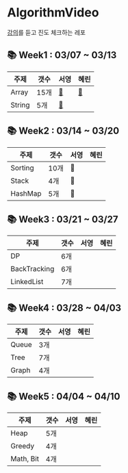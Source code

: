 # AlgorithmVideo
[강의](https://www.youtube.com/channel/UCHcG02L6TSS-StkSbqVy6Fg)를 듣고 진도 체크하는 레포

## 📚 Week1 : 03/07 ~ 03/13  
|주제|갯수|서영|혜린|
|---|---|---|---|
|Array|15개|[🐧](https://github.com/Gardner-Penguin/AlgorithmVideo/blob/main/Week%201/penguin/Arrays.py)|[🌿](https://github.com/Gardner-Penguin/AlgorithmVideo/blob/main/Week%201/gardner/Array.md)|
|String|5개|[🐧](https://github.com/Gardner-Penguin/AlgorithmVideo/blob/main/Week%201/penguin/String.py)||
## 📚 Week2 : 03/14 ~ 03/20
|주제|갯수|서영|혜린|
|---|---|---|---|
|Sorting|10개|🐧||
|Stack|4개|🐧||
|HashMap|5개|🐧||
## 📚 Week3 : 03/21 ~ 03/27
|주제|갯수|서영|혜린|
|---|---|---|---|
|DP|6개|||
|BackTracking|6개|||
|LinkedList|7개|||
## 📚 Week4 : 03/28 ~ 04/03
|주제|갯수|서영|혜린|
|---|---|---|---|
|Queue|3개|||
|Tree|7개|||
|Graph|4개|||
## 📚 Week5 : 04/04 ~ 04/10
|주제|갯수|서영|혜린|
|---|---|---|---|
|Heap|5개|||
|Greedy|4개|||
|Math, Bit|4개|||

 
